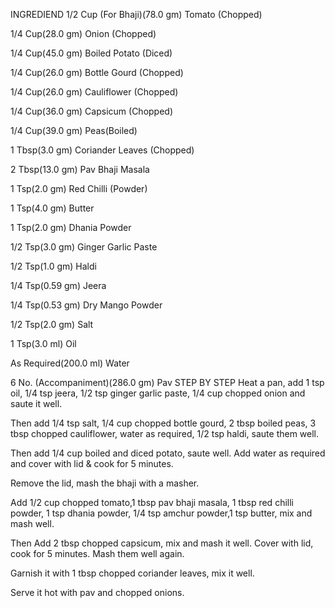 INGREDIEND
1/2 Cup (For Bhaji)(78.0 gm) Tomato (Chopped)
 
1/4 Cup(28.0 gm) Onion (Chopped)
 
1/4 Cup(45.0 gm) Boiled Potato (Diced)
 
1/4 Cup(26.0 gm) Bottle Gourd (Chopped)
 
1/4 Cup(26.0 gm) Cauliflower (Chopped)
 
1/4 Cup(36.0 gm) Capsicum (Chopped)
 
1/4 Cup(39.0 gm) Peas(Boiled)
 
1 Tbsp(3.0 gm) Coriander Leaves (Chopped)
 
2 Tbsp(13.0 gm) Pav Bhaji Masala
 
1 Tsp(2.0 gm) Red Chilli (Powder)
 
1 Tsp(4.0 gm) Butter
 
1 Tsp(2.0 gm) Dhania Powder
 
1/2 Tsp(3.0 gm) Ginger Garlic Paste
 
1/2 Tsp(1.0 gm) Haldi
 
1/4 Tsp(0.59 gm) Jeera
 
1/4 Tsp(0.53 gm) Dry Mango Powder
 
1/2 Tsp(2.0 gm) Salt
 
1 Tsp(3.0 ml) Oil
 
As Required(200.0 ml) Water
 
6 No. (Accompaniment)(286.0 gm) Pav
STEP BY STEP
Heat a pan, add 1 tsp oil, 1/4 tsp jeera, 1/2 tsp ginger garlic paste, 1/4 cup chopped onion and saute it well.

Then add 1/4 tsp salt, 1/4 cup chopped bottle gourd, 2 tbsp boiled peas, 3 tbsp chopped cauliflower, water as required, 1/2 tsp haldi, saute them well.

Then add 1/4 cup boiled and diced potato, saute well. Add water as required and cover with lid & cook for 5 minutes.

Remove the lid, mash the bhaji with a masher.

Add 1/2 cup chopped tomato,1 tbsp pav bhaji masala, 1 tbsp red chilli powder, 1 tsp dhania powder, 1/4 tsp amchur powder,1 tsp butter, mix and mash well.

Then Add 2 tbsp chopped capsicum, mix and mash it well. Cover with lid, cook for 5 minutes. Mash them well again.

Garnish it with 1 tbsp chopped coriander leaves, mix it well.

Serve it hot with pav and chopped onions.